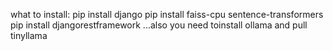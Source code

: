 what to install:
pip install django
pip install faiss-cpu sentence-transformers
pip install djangorestframework
...also you need toinstall ollama and pull tinyllama